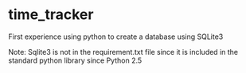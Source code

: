 # time_tracker

First experience using python to create a database using SQLite3

Note: Sqlite3 is not in the requirement.txt file since it is included in the standard python library since Python 2.5
